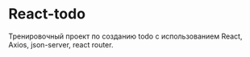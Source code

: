# React-todo

Тренировочный проект по созданию todo с использованием React, Axios, json-server, react router.